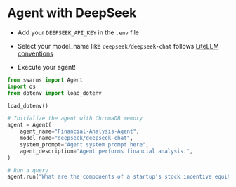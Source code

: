 # Agent with DeepSeek

- Add your `DEEPSEEK_API_KEY` in the `.env` file

- Select your model_name like `deepseek/deepseek-chat` follows [LiteLLM conventions](https://docs.litellm.ai/docs/providers/deepseek)

- Execute your agent!


```python
from swarms import Agent
import os
from dotenv import load_dotenv

load_dotenv()

# Initialize the agent with ChromaDB memory
agent = Agent(
    agent_name="Financial-Analysis-Agent",
    model_name="deepseek/deepseek-chat",
    system_prompt="Agent system prompt here",
    agent_description="Agent performs financial analysis.",
)

# Run a query
agent.run("What are the components of a startup's stock incentive equity plan?")
```